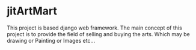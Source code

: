 # jitArtMart
This project is based django web framework. The main concept of this project is to provide the field of selling and buying the arts. Which may be drawing or Painting or Images etc...
